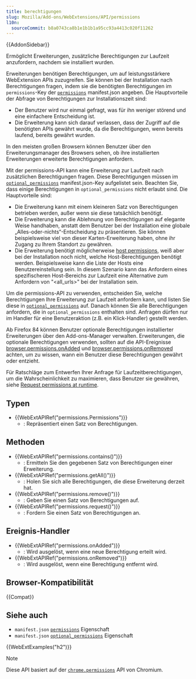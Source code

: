 ```yaml
---
title: berechtigungen
slug: Mozilla/Add-ons/WebExtensions/API/permissions
l10n:
  sourceCommit: b8a0743ca8b1e1b1b1a95cc93a4413c020f11262
---
```


{{AddonSidebar}}

Ermöglicht Erweiterungen, zusätzliche Berechtigungen zur Laufzeit anzufordern, nachdem sie installiert wurden.

Erweiterungen benötigen Berechtigungen, um auf leistungsstärkere WebExtension APIs zuzugreifen. Sie können bei der Installation nach Berechtigungen fragen, indem sie die benötigten Berechtigungen im `permissions`-Key der [`permissions`](/de/docs/Mozilla/Add-ons/WebExtensions/manifest.json/permissions) manifest.json angeben. Die Hauptvorteile der Abfrage von Berechtigungen zur Installationszeit sind:

- Der Benutzer wird nur einmal gefragt, was für ihn weniger störend und eine einfachere Entscheidung ist.
- Die Erweiterung kann sich darauf verlassen, dass der Zugriff auf die benötigten APIs gewährt wurde, da die Berechtigungen, wenn bereits laufend, bereits gewährt wurden.

In den meisten großen Browsern können Benutzer über den Erweiterungsmanager des Browsers sehen, ob ihre installierten Erweiterungen erweiterte Berechtigungen anfordern.

Mit der permissions-API kann eine Erweiterung zur Laufzeit nach zusätzlichen Berechtigungen fragen. Diese Berechtigungen müssen im [`optional_permissions`](/de/docs/Mozilla/Add-ons/WebExtensions/manifest.json/optional_permissions) manifest.json-Key aufgelistet sein. Beachten Sie, dass einige Berechtigungen in `optional_permissions` nicht erlaubt sind. Die Hauptvorteile sind:

- Die Erweiterung kann mit einem kleineren Satz von Berechtigungen betrieben werden, außer wenn sie diese tatsächlich benötigt.
- Die Erweiterung kann die Ablehnung von Berechtigungen auf elegante Weise handhaben, anstatt dem Benutzer bei der Installation eine globale „Alles-oder-nichts“-Entscheidung zu präsentieren. Sie können beispielsweise viel von dieser Karten-Erweiterung haben, ohne ihr Zugang zu Ihrem Standort zu gewähren.
- Die Erweiterung benötigt möglicherweise [host permissions](/de/docs/Mozilla/Add-ons/WebExtensions/manifest.json/permissions#host_permissions), weiß aber bei der Installation noch nicht, welche Host-Berechtigungen benötigt werden. Beispielsweise kann die Liste der Hosts eine Benutzereinstellung sein. In diesem Szenario kann das Anfordern eines spezifischeren Host-Bereichs zur Laufzeit eine Alternative zum Anfordern von "\<all_urls>" bei der Installation sein.

Um die permissions-API zu verwenden, entscheiden Sie, welche Berechtigungen Ihre Erweiterung zur Laufzeit anfordern kann, und listen Sie diese in [`optional_permissions`](/de/docs/Mozilla/Add-ons/WebExtensions/manifest.json/optional_permissions) auf. Danach können Sie alle Berechtigungen anfordern, die in `optional_permissions` enthalten sind. Anfragen dürfen nur im Handler für eine Benutzeraktion (z.B. ein Klick-Handler) gestellt werden.

Ab Firefox 84 können Benutzer optionale Berechtigungen installierter Erweiterungen über den Add-ons-Manager verwalten. Erweiterungen, die optionale Berechtigungen verwenden, sollten auf die API-Ereignisse [browser.permissions.onAdded](/de/docs/Mozilla/Add-ons/WebExtensions/API/permissions/onAdded) und [browser.permissions.onRemoved](/de/docs/Mozilla/Add-ons/WebExtensions/API/permissions/onRemoved) achten, um zu wissen, wann ein Benutzer diese Berechtigungen gewährt oder entzieht.

Für Ratschläge zum Entwerfen Ihrer Anfrage für Laufzeitberechtigungen, um die Wahrscheinlichkeit zu maximieren, dass Benutzer sie gewähren, siehe [Request permissions at runtime](https://extensionworkshop.com/documentation/develop/request-the-right-permissions/#request_permissions_at_runtime).

## Typen

- {{WebExtAPIRef("permissions.Permissions")}}
  - : Repräsentiert einen Satz von Berechtigungen.

## Methoden

- {{WebExtAPIRef("permissions.contains()")}}
  - : Ermitteln Sie den gegebenen Satz von Berechtigungen einer Erweiterung.
- {{WebExtAPIRef("permissions.getAll()")}}
  - : Holen Sie sich alle Berechtigungen, die diese Erweiterung derzeit hat.
- {{WebExtAPIRef("permissions.remove()")}}
  - : Geben Sie einen Satz von Berechtigungen auf.
- {{WebExtAPIRef("permissions.request()")}}
  - : Fordern Sie einen Satz von Berechtigungen an.

## Ereignis-Handler

- {{WebExtAPIRef("permissions.onAdded")}}
  - : Wird ausgelöst, wenn eine neue Berechtigung erteilt wird.
- {{WebExtAPIRef("permissions.onRemoved")}}
  - : Wird ausgelöst, wenn eine Berechtigung entfernt wird.

## Browser-Kompatibilität

{{Compat}}

## Siehe auch

- `manifest.json` [`permissions`](/de/docs/Mozilla/Add-ons/WebExtensions/manifest.json/permissions) Eigenschaft
- `manifest.json` [`optional_permissions`](/de/docs/Mozilla/Add-ons/WebExtensions/manifest.json/optional_permissions) Eigenschaft

{{WebExtExamples("h2")}}

> [!NOTE]
> Diese API basiert auf der [`chrome.permissions`](https://developer.chrome.com/docs/extensions/reference/api/permissions) API von Chromium.
